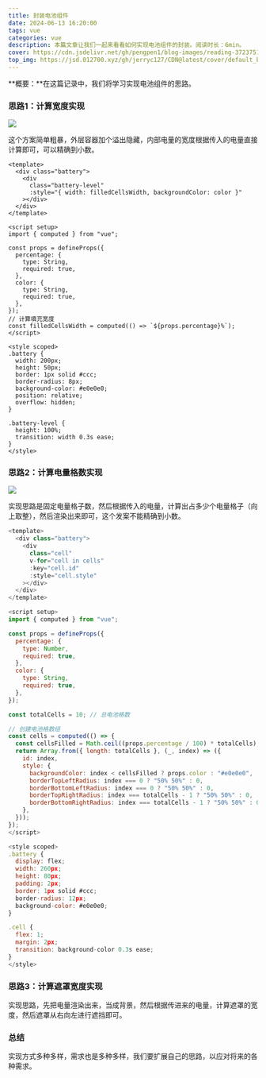 ```yaml
---
title: 封装电池组件
date: 2024-06-13 16:20:00
tags: vue
categories: vue
description: 本篇文章让我们一起来看看如何实现电池组件的封装。阅读时长：6min。
cover: https://cdn.jsdelivr.net/gh/pengpen1/blog-images/reading-3723751_1280.jpg
top_img: https://jsd.012700.xyz/gh/jerryc127/CDN@latest/cover/default_bg.png
---
```

**概要：**在这篇记录中，我们将学习实现电池组件的思路。

### 思路1：计算宽度实现

![](https://cdn.jsdelivr.net/gh/pengpen1/blog-images/20240613163711.png)

这个方案简单粗暴，外层容器加个溢出隐藏，内部电量的宽度根据传入的电量直接计算即可，可以精确到小数。

```vue
<template>
  <div class="battery">
    <div
      class="battery-level"
      :style="{ width: filledCellsWidth, backgroundColor: color }"
    ></div>
  </div>
</template>

<script setup>
import { computed } from "vue";

const props = defineProps({
  percentage: {
    type: String,
    required: true,
  },
  color: {
    type: String,
    required: true,
  },
});
// 计算填充宽度
const filledCellsWidth = computed(() => `${props.percentage}%`);
</script>

<style scoped>
.battery {
  width: 200px;
  height: 50px;
  border: 1px solid #ccc;
  border-radius: 8px;
  background-color: #e0e0e0;
  position: relative;
  overflow: hidden;
}

.battery-level {
  height: 100%;
  transition: width 0.3s ease;
}
</style>
```



### 思路2：计算电量格数实现

![](https://cdn.jsdelivr.net/gh/pengpen1/blog-images/20240613164104.png)

实现思路是固定电量格子数，然后根据传入的电量，计算出占多少个电量格子（向上取整），然后渲染出来即可，这个发案不能精确到小数。

```js
<template>
  <div class="battery">
    <div
      class="cell"
      v-for="cell in cells"
      :key="cell.id"
      :style="cell.style"
    ></div>
  </div>
</template>

<script setup>
import { computed } from "vue";

const props = defineProps({
  percentage: {
    type: Number,
    required: true,
  },
  color: {
    type: String,
    required: true,
  },
});

const totalCells = 10; // 总电池格数

// 创建电池格数组
const cells = computed(() => {
  const cellsFilled = Math.ceil((props.percentage / 100) * totalCells);
  return Array.from({ length: totalCells }, (_, index) => ({
    id: index,
    style: {
      backgroundColor: index < cellsFilled ? props.color : "#e0e0e0",
      borderTopLeftRadius: index === 0 ? "50% 50%" : 0,
      borderBottomLeftRadius: index === 0 ? "50% 50%" : 0,
      borderTopRightRadius: index === totalCells - 1 ? "50% 50%" : 0,
      borderBottomRightRadius: index === totalCells - 1 ? "50% 50%" : 0,
    },
  }));
});
</script>

<style scoped>
.battery {
  display: flex;
  width: 260px;
  height: 80px;
  padding: 2px;
  border: 1px solid #ccc;
  border-radius: 12px;
  background-color: #e0e0e0;
}

.cell {
  flex: 1;
  margin: 2px;
  transition: background-color 0.3s ease;
}
</style>
```





### 思路3：计算遮罩宽度实现

实现思路，先把电量渲染出来，当成背景，然后根据传进来的电量，计算遮罩的宽度，然后遮罩从右向左进行遮挡即可。



### 总结

实现方式多种多样，需求也是多种多样，我们要扩展自己的思路，以应对将来的各种需求。